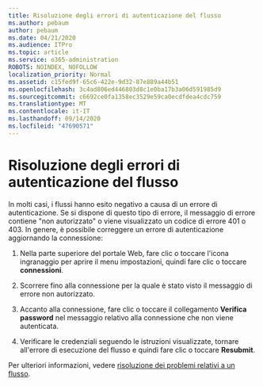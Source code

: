 ```yaml
---
title: Risoluzione degli errori di autenticazione del flusso
ms.author: pebaum
author: pebaum
ms.date: 04/21/2020
ms.audience: ITPro
ms.topic: article
ms.service: o365-administration
ROBOTS: NOINDEX, NOFOLLOW
localization_priority: Normal
ms.assetid: c15fed9f-65c6-422e-9d32-87e889a44b51
ms.openlocfilehash: 3c4ad806ed446803d8c1e0ba17b3a06d591985d9
ms.sourcegitcommit: c6692ce0fa1358ec3529e59ca0ecdfdea4cdc759
ms.translationtype: MT
ms.contentlocale: it-IT
ms.lasthandoff: 09/14/2020
ms.locfileid: "47690571"
---
```

# <a name="troubleshoot-flow-authentication-errors"></a>Risoluzione degli errori di autenticazione del flusso

In molti casi, i flussi hanno esito negativo a causa di un errore di autenticazione. Se si dispone di questo tipo di errore, il messaggio di errore contiene "non autorizzato" o viene visualizzato un codice di errore 401 o 403. In genere, è possibile correggere un errore di autenticazione aggiornando la connessione:
  
1. Nella parte superiore del portale Web, fare clic o toccare l'icona ingranaggio per aprire il menu impostazioni, quindi fare clic o toccare **connessioni**.
    
2. Scorrere fino alla connessione per la quale è stato visto il messaggio di errore non autorizzato.
    
3. Accanto alla connessione, fare clic o toccare il collegamento **Verifica password** nel messaggio relativo alla connessione che non viene autenticata. 
    
4. Verificare le credenziali seguendo le istruzioni visualizzate, tornare all'errore di esecuzione del flusso e quindi fare clic o toccare **Resubmit**.
    
Per ulteriori informazioni, vedere [risoluzione dei problemi relativi a un flusso](https://go.microsoft.com/fwlink/?linkid=872110).
  

